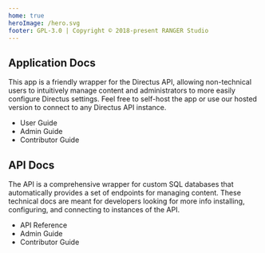 ```yaml
---
home: true
heroImage: /hero.svg
footer: GPL-3.0 | Copyright © 2018-present RANGER Studio
---
```


<div class="features">
  <div class="feature">
    <h2>Application Docs</h2>
    <p>This app is a friendly wrapper for the Directus API, allowing non-technical users to intuitively manage content and administrators to more easily configure Directus settings. Feel free to self-host the app or use our hosted version to connect to any Directus API instance.</p>
    <nav>
      <ul>
        <li><router-link to="/app/user-guide.html">User Guide</router-link></li>
        <li><router-link to="/app/admin-guide/">Admin Guide</router-link></li>
        <li><router-link to="/app/contributor-guide/">Contributor Guide</router-link></li>
      </ul>
    </nav>
  </div>
  <div class="feature">
    <h2>API Docs</h2>
    <p>The API is a comprehensive wrapper for custom SQL databases that automatically provides a set of endpoints for managing content. These technical docs are meant for developers looking for more info installing, configuring, and connecting to instances of the API.</p>
    <nav>
      <ul>
        <li><router-link to="/api/reference.html">API Reference</router-link></li>
        <li><router-link to="/api/admin-guide/">Admin Guide</router-link></li>
        <li><router-link to="/api/contributor-guide/">Contributor Guide</router-link></li>
      </ul>
    </nav>
  </div>
</div>
